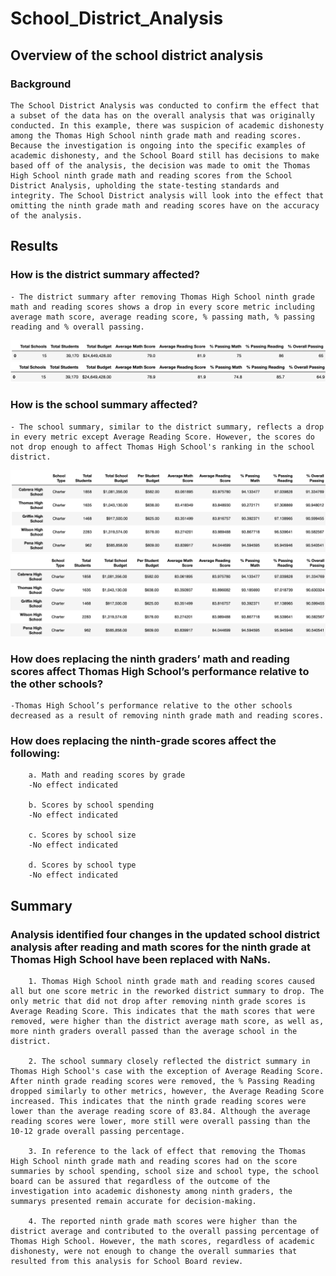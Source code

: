 # School_District_Analysis

## Overview of the school district analysis

### Background

    The School District Analysis was conducted to confirm the effect that a subset of the data has on the overall analysis that was originally conducted. In this example, there was suspicion of academic dishonesty among the Thomas High School ninth grade math and reading scores. Because the investigation is ongoing into the specific examples of academic dishonesty, and the School Board still has decisions to make based off of the analysis, the decision was made to omit the Thomas High School ninth grade math and reading scores from the School District Analysis, upholding the state-testing standards and integrity. The School District analysis will look into the effect that omitting the ninth grade math and reading scores have on the accuracy of the analysis.

## Results

### How is the district summary affected?
    - The district summary after removing Thomas High School ninth grade math and reading scores shows a drop in every score metric including average math score, average reading score, % passing math, % passing reading and % overall passing.

![District_Summary_OG.png](https://github.com/stovepipe/School_District_Analysis/blob/main/Resources/District_Summary_OG.png)
![District_Summary_RW.png](https://github.com/stovepipe/School_District_Analysis/blob/main/Resources/District_Summary_RW.png)

### How is the school summary affected?
    - The school summary, similar to the district summary, reflects a drop in every metric except Average Reading Score. However, the scores do not drop enough to affect Thomas High School's ranking in the school district.

![Top_Five_Schools_OG.png](https://github.com/stovepipe/School_District_Analysis/blob/main/Resources/Top_Five_Schools_OG.png)
![Top_Five_Schools_RW.png](https://github.com/stovepipe/School_District_Analysis/blob/main/Resources/Top_Five_Schools_RW.png)

### How does replacing the ninth graders’ math and reading scores affect Thomas High School’s performance relative to the other schools?
    -Thomas High School’s performance relative to the other schools decreased as a result of removing ninth grade math and reading scores.

### How does replacing the ninth-grade scores affect the following:
        a. Math and reading scores by grade
        -No effect indicated

        b. Scores by school spending
        -No effect indicated

        c. Scores by school size
        -No effect indicated

        d. Scores by school type
        -No effect indicated

## Summary

### Analysis identified four changes in the updated school district analysis after reading and math scores for the ninth grade at Thomas High School have been replaced with NaNs.

        1. Thomas High School ninth grade math and reading scores caused all but one score metric in the reworked district summary to drop. The only metric that did not drop after removing ninth grade scores is Average Reading Score. This indicates that the math scores that were removed, were higher than the district average math score, as well as, more ninth graders overall passed than the average school in the district.

        2. The school summary closely reflected the district summary in Thomas High School's case with the exception of Average Reading Score. After ninth grade reading scores were removed, the % Passing Reading dropped similarly to other metrics, however, the Average Reading Score increased. This indicates that the ninth grade reading scores were lower than the average reading score of 83.84. Although the average reading scores were lower, more still were overall passing than the 10-12 grade overall passing percentage.

        3. In reference to the lack of effect that removing the Thomas High School ninth grade math and reading scores had on the score summaries by school spending, school size and school type, the school board can be assured that regardless of the outcome of the investigation into academic dishonesty among ninth graders, the summarys presented remain accurate for decision-making.

        4. The reported ninth grade math scores were higher than the district average and contributed to the overall passing percentage of Thomas High School. However, the math scores, regardless of academic dishonesty, were not enough to change the overall summaries that resulted from this analysis for School Board review.